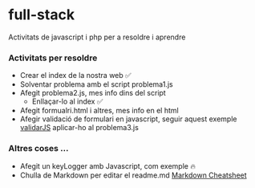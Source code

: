 # full-stack

Activitats de javascript i php per a resoldre i aprendre

### Activitats per resoldre

- Crear el index de la nostra web ✅
- Solventar problema amb el script problema1.js
- Afegit problema2.js, mes info dins del script
  - Enllaçar-lo al index ✅
- Afegit formualri.html i altres, mes info en el html
- Afegir validació de formulari en javascript, seguir aquest exemple [validarJS](https://gist.github.com/ramonchiara/7686492) aplicar-ho al problema3.js

### Altres coses ...

- Afegit un keyLogger amb Javascript, com exemple 🔥
- Chulla de Markdown per editar el readme.md [Markdown Cheatsheet](https://github.com/adam-p/markdown-here/wiki/Markdown-Cheatsheet)
